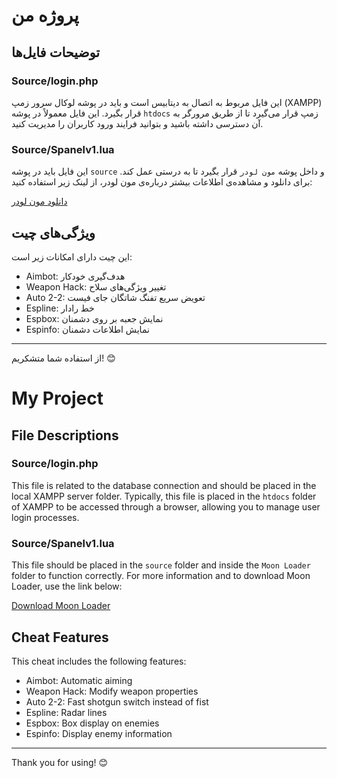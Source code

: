 # پروژه من

## توضیحات فایل‌ها

### Source/login.php
این فایل مربوط به اتصال به دیتابیس است و باید در پوشه لوکال سرور زمپ (XAMPP) قرار بگیرد. این فایل معمولاً در پوشه `htdocs` زمپ قرار می‌گیرد تا از طریق مرورگر به آن دسترسی داشته باشید و بتوانید فرایند ورود کاربران را مدیریت کنید.

### Source/Spanelv1.lua
این فایل باید در پوشه `source` و داخل پوشه `مون لودر` قرار بگیرد تا به درستی عمل کند. برای دانلود و مشاهده‌ی اطلاعات بیشتر درباره‌ی مون لودر، از لینک زیر استفاده کنید:

[دانلود مون لودر](https://github.com/crygeo/Samp-MoonLoader)

## ویژگی‌های چیت
این چیت دارای امکانات زیر است:
- Aimbot: هدف‌گیری خودکار
- Weapon Hack: تغییر ویژگی‌های سلاح
- Auto 2-2: تعویض سریع تفنگ شاتگان جای فیست
- Espline: خط رادار
- Espbox: نمایش جعبه بر روی دشمنان
- Espinfo: نمایش اطلاعات دشمنان

---

از استفاده شما متشکریم! 😊





# My Project

## File Descriptions

### Source/login.php
This file is related to the database connection and should be placed in the local XAMPP server folder. Typically, this file is placed in the `htdocs` folder of XAMPP to be accessed through a browser, allowing you to manage user login processes.

### Source/Spanelv1.lua
This file should be placed in the `source` folder and inside the `Moon Loader` folder to function correctly. For more information and to download Moon Loader, use the link below:

[Download Moon Loader](https://github.com/crygeo/Samp-MoonLoader)

## Cheat Features
This cheat includes the following features:
- Aimbot: Automatic aiming
- Weapon Hack: Modify weapon properties
- Auto 2-2: Fast shotgun switch instead of fist
- Espline: Radar lines
- Espbox: Box display on enemies
- Espinfo: Display enemy information

---

Thank you for using! 😊
